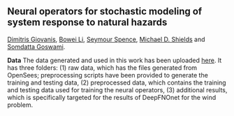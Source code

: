 ## **Neural operators for stochastic modeling of system response to natural hazards**
[Dimitris Giovanis](https://scholar.google.com/citations?user=dnFLyp4AAAAJ&hl=en&oi=ao), [Bowei Li](https://scholar.google.com/citations?user=MDVtPqwAAAAJ&hl=en&oi=sra), [Seymour Spence](https://scholar.google.com/citations?hl=en&user=gDH80t0AAAAJ), [Michael D. Shields](https://scholar.google.com/citations?hl=en&user=hc85Ll0AAAAJ) and [Somdatta Goswami](https://scholar.google.com/citations?user=GaKrpSkAAAAJ&hl=en).

**Data**
The data generated and used in this work has been uploaded [here](https://livejohnshopkins-my.sharepoint.com/:f:/g/personal/sgoswam4_jh_edu/ElqEfANCWC5BrvojtY_vCHoBF5T_3ZtnVxyQUs3UMDuGVQ?e=OBqf1s). It has three folders: (1) raw data, which has the files generated from OpenSees; preprocessing scripts have been provided to generate the training and testing data, (2) preprocessed data, which contains the training and testing data used for training the neural operators, (3) additional results, which is specifically targeted for the results of DeepFNOnet for the wind problem. 
